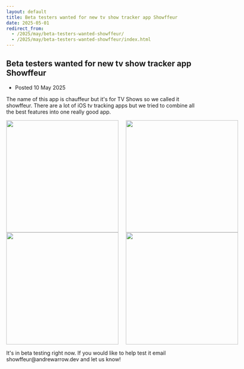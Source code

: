 ```yaml
---
layout: default
title: Beta testers wanted for new tv show tracker app Showffeur
date: 2025-05-01
redirect_from:
  - /2025/may/beta-testers-wanted-showffeur/
  - /2025/may/beta-testers-wanted-showffeur/index.html
---
```

  <main id="main" tabindex="-1">
    <article>
      <h1 class="title">
        <span role="text">
          Beta testers wanted for new tv show tracker app Showffeur
        </span>
      </h1>
      <ul class="dot_list meta">
        <li>
          Posted <time datetime="2025-01-01">
            10 May 2025
          </time>
        </li>
      </ul>
      <p>
      The name of this app is chauffeur but it's for TV Shows so we called it showffeur.
      There are a lot of iOS tv tracking apps but we tried to combine all the best features
      into one really good app.
      </p>
      <div style="display: flex; gap: 20px;">
        <img src="https://i.imgur.com/k9wfhef.png" width="300"/>
        <img src="https://i.imgur.com/Uf8bVQh.png" width="300"/>
      </div>
      <div style="display: flex; gap: 20px;">
        <img src="https://i.imgur.com/AJfpTIx.png" width="300"/>
        <img src="https://i.imgur.com/LcTIysO.png" width="300"/>
      </div>
      <p>
      It's in beta testing right now. If you would like to help test it email 
      showffeur@andrewarrow.dev and let us know!
      </p>
    </article>
  </main>
